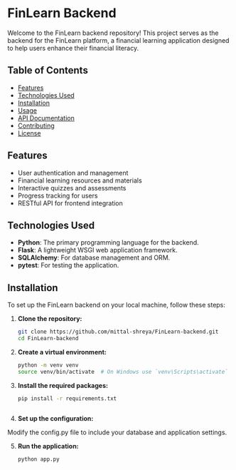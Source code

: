 # FinLearn Backend

Welcome to the FinLearn backend repository! This project serves as the backend for the FinLearn platform, a financial learning application designed to help users enhance their financial literacy.

## Table of Contents

- [Features](#features)
- [Technologies Used](#technologies-used)
- [Installation](#installation)
- [Usage](#usage)
- [API Documentation](#api-documentation)
- [Contributing](#contributing)
- [License](#license)

## Features

- User authentication and management
- Financial learning resources and materials
- Interactive quizzes and assessments
- Progress tracking for users
- RESTful API for frontend integration

## Technologies Used

- **Python**: The primary programming language for the backend.
- **Flask**: A lightweight WSGI web application framework.
- **SQLAlchemy**: For database management and ORM.
- **pytest**: For testing the application.

## Installation

To set up the FinLearn backend on your local machine, follow these steps:

1. **Clone the repository:**

   ```bash
   git clone https://github.com/mittal-shreya/FinLearn-backend.git
   cd FinLearn-backend

2. **Create a virtual environment:**

   ```bash
   python -m venv venv
   source venv/bin/activate  # On Windows use `venv\Scripts\activate`

3. **Install the required packages:**

   ```bash 
   pip install -r requirements.txt
  
4. **Set up the configuration:**

Modify the config.py file to include your database and application settings.

5. **Run the application:**

    ```bash
    python app.py
